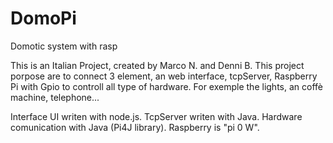 # DomoPi
Domotic system with rasp

This is an Italian Project, created by Marco N. and Denni B.
This project porpose are to connect 3 element, an web interface, tcpServer, Raspberry Pi with Gpio to controll all type of hardware.
For exemple the lights, an coffè machine, telephone...


Interface UI writen with node.js.
TcpServer writen with Java.
Hardware comunication with Java (Pi4J library).
Raspberry is "pi 0 W".

